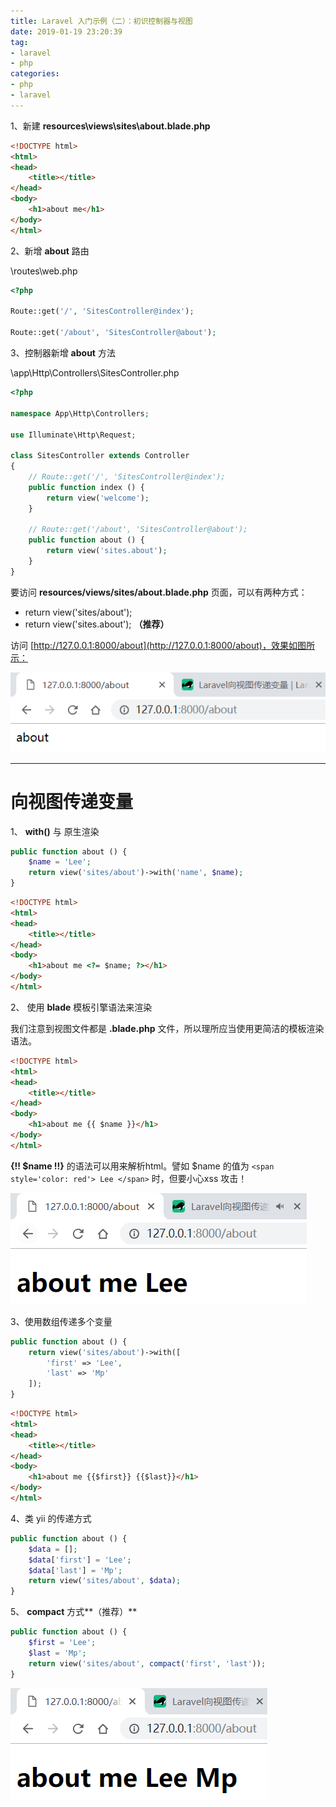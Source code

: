 ```yaml
---
title: Laravel 入门示例（二）：初识控制器与视图
date: 2019-01-19 23:20:39
tag:
- laravel
- php
categories:
- php
- laravel
---
```


1、新建 **resources\views\sites\about.blade.php**
```html
<!DOCTYPE html>
<html>
<head>
    <title></title>
</head>
<body>
    <h1>about me</h1>
</body>
</html>
```

2、新增 **about** 路由

\routes\web.php

```php
<?php

Route::get('/', 'SitesController@index');

Route::get('/about', 'SitesController@about');
```

3、控制器新增 **about** 方法

\app\Http\Controllers\SitesController.php

```php
<?php

namespace App\Http\Controllers;

use Illuminate\Http\Request;

class SitesController extends Controller
{
    // Route::get('/', 'SitesController@index');
    public function index () {
        return view('welcome');
    }

    // Route::get('/about', 'SitesController@about');
    public function about () {
        return view('sites.about');
    }
}
```

要访问 **resources/views/sites/about.blade.php** 页面，可以有两种方式：
- return view('sites/about');
- return view('sites.about'); **（推荐）**

访问 [http://127.0.0.1:8000/about](http://127.0.0.1:8000/about)，效果如图所示：

![](laravel-demo2/1.png)

<hr>

# 向视图传递变量

1、 **with()** 与 原生渲染

```php
public function about () {
    $name = 'Lee';
    return view('sites/about')->with('name', $name);
}
```

```html
<!DOCTYPE html>
<html>
<head>
    <title></title>
</head>
<body>
    <h1>about me <?= $name; ?></h1>
</body>
</html>
```

2、 使用 **blade** 模板引擎语法来渲染

我们注意到视图文件都是 **.blade.php** 文件，所以理所应当使用更简洁的模板渲染语法。

```html
<!DOCTYPE html>
<html>
<head>
    <title></title>
</head>
<body>
    <h1>about me {{ $name }}</h1>
</body>
</html>
```

**{!! $name !!}** 的语法可以用来解析html。譬如 $name 的值为 `<span style='color: red'> Lee </span>` 时，但要小心xss 攻击！

![](laravel-demo2/2.png)


3、使用数组传递多个变量

```php
public function about () {
    return view('sites/about')->with([
        'first' => 'Lee',
        'last' => 'Mp'
    ]);
}
```
```html
<!DOCTYPE html>
<html>
<head>
    <title></title>
</head>
<body>
    <h1>about me {{$first}} {{$last}}</h1>
</body>
</html>
```

4、类 yii 的传递方式
```php
public function about () {
    $data = [];
    $data['first'] = 'Lee';
    $data['last'] = 'Mp';
    return view('sites/about', $data);
}
```

5、 **compact** 方式**（推荐）**
```php
public function about () {
    $first = 'Lee';
    $last = 'Mp';
    return view('sites/about', compact('first', 'last'));
}
```

![](laravel-demo2/3.png)